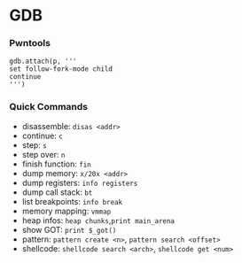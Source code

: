# GDB

### Pwntools

```text
gdb.attach(p, '''
set follow-fork-mode child
continue
''')
```

### Quick Commands

* disassemble: `disas <addr>`
* continue: `c`
* step: `s`
* step over: `n`
* finish function: `fin`
* dump memory: `x/20x <addr>`
* dump registers: `info registers`
* dump call stack: `bt`
* list breakpoints: `info break`
* memory mapping: `vmmap`
* heap infos: `heap chunks`,`print main_arena`
* show GOT: `print $_got()`
* pattern: `pattern create <n>`, `pattern search <offset>`
* shellcode: `shellcode search <arch>`, `shellcode get <num>`

